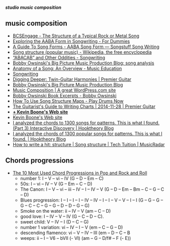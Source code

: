 _**studio music composition**_

## music composition

- [BCSEngage - The Structure of a Typical Rock or Metal Song](https://bcsengage.wikispaces.com/The+Structure+of+a+Typical+Rock+or+Metal+Song)
- [Exploring the AABA Form in Songwriting - For Dummies](http://www.dummies.com/how-to/content/exploring-the-aaba-form-in-songwriting.html)
- [A Guide To Song Forms - AABA Song Form — Songstuff Song Writing](http://songwriting.songstuff.com/article/aaba-song-form/)
- [Song structure (popular music) - Wikipedia, the free encyclopedia](http://en.wikipedia.org/wiki/Song_structure_(popular_music))
- [“ABACAB” and Other Oddities - Songwriting](http://www.netplaces.com/songwriting/song-structure/abacab-and-other-oddities.htm)
- [Bobby Owsinski's Big Picture Music Production Blog: song analysis](http://bobbyowsinski.blogspot.ch/search/label/song%20analysis?updated-max=2012-12-06T21:30:00-08:00&max-results=20&start=11&by-date=false)
- [Anatomy of a Song: An Overview - Music Education](http://musiced.about.com/od/othermusicgenres/p/partsofasong.htm)
- [Songwriting](http://musiced.about.com/od/songwriting101/)
- [Digging Deeper: Twin-Guitar Harmonies | Premier Guitar](http://www.premierguitar.com/articles/22102-digging-deeper-twin-guitar-harmonies)
- [Bobby Owsinski's Big Picture Music Production Blog](http://bobbyowsinski.blogspot.ch/)
- [Music Composition | A great WordPress.com site](https://playpunkcomposition.wordpress.com/)
- [Bobby Owsinski Book Excerpts - Bobby Owsinski](http://www.bobbyowsinski.com/book-excerpts.html)
- [How To Use Song Structure Maps - Play Drums Now](http://www.playdrumsnow.com/song-maps/#top)
- [The Guitarist's Guide to Writing Charts | 2014-11-28 | Premier Guitar](http://www.premierguitar.com/articles/21748-the-guitarists-guide-to-writing-charts?page=4)
- [**+ Kevin Boone's Web site**](http://www.kevinboone.net/chordwheel_conventional_0_major.html)
- [Kevin Boone's Web site](http://kevinboone.net/README_chord_tool.html)
- [I analyzed the chords to 1300 songs for patterns. This is what I found. (Part 3) Interactive Discovery | Hooktheory Blog](http://www.hooktheory.com/blog/chord-progression-search-patterns-and-trends/)
- [I analyzed the chords of 1300 popular songs for patterns. This is what I found. | Hooktheory Blog](http://www.hooktheory.com/blog/i-analyzed-the-chords-of-1300-popular-songs-for-patterns-this-is-what-i-found/)
- [How to write a hit: structure | Song structure | Tech Tuition | MusicRadar](http://www.musicradar.com/tuition/tech/how-to-write-a-hit-structure-542126/)

## Chords progressions

- [The 10 Most Used Chord Progressions in Pop and Rock and Roll](https://thornepalmer.wordpress.com/2011/12/29/the-10-most-used-chord-progressions-in-pop-and-rock-and-roll/)
    - number 1: I – V – vi – IV (G – D – Em – C)
    - 50s: I – vi – IV – V (G – Em – C – D)
    - The Canon: I – V – vi – iii – IV – I – IV – V (G – D – Em – Bm – C – G – C – D)
    - Blues progression: I – I – I – I – IV – IV – I – I – V – V – I – I (G – G – G – G – C – C – G – G – D – D – G – G)
    - Smoke on the water:  ii – IV – V (am – C – D)
    - good love:  I – IV – V – IV (G – C – D – C).
    - sweet child: V – IV – I (D – C – G)
    - number 1 variation: vi – IV – I – V (em – C – G – D)
    - descending flamenco:  vi – V – IV – III (em – D – C – B 
    - weeps: ii – I – V6 – bVII (- VI) (am – G – D/f# – F (- E))
